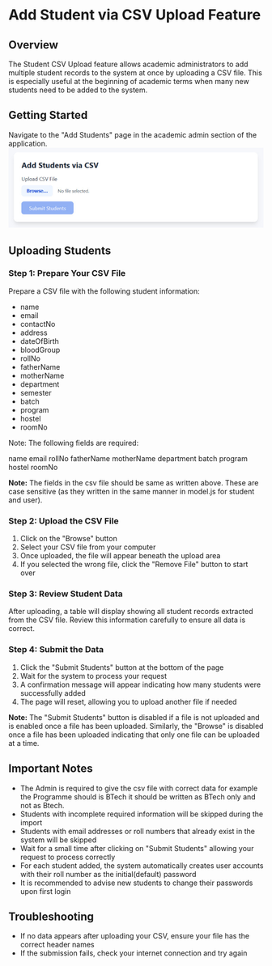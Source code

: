 # Add Student via CSV Upload Feature

## Overview
The Student CSV Upload feature allows academic administrators to add multiple student records to the system at once by uploading a CSV file. This is especially useful at the beginning of academic terms when many new students need to be added to the system.

## Getting Started
Navigate to the "Add Students" page in the academic admin section of the application.
![photo](./images/photo.png)

## Uploading Students
### Step 1: Prepare Your CSV File
Prepare a CSV file with the following student information:
- name
- email
- contactNo
- address
- dateOfBirth
- bloodGroup
- rollNo
- fatherName
- motherName
- department
- semester
- batch
- program
- hostel
- roomNo

Note: The following fields are required:

name
email
rollNo
fatherName
motherName
department
batch
program
hostel
roomNo

**Note:** The fields in the csv file should be same as written above. These are case sensitive (as they written in the same manner in model.js for student and user).

### Step 2: Upload the CSV File
1. Click on the "Browse" button 
2. Select your CSV file from your computer
3. Once uploaded, the file will appear beneath the upload area
4. If you selected the wrong file, click the "Remove File" button to start over


### Step 3: Review Student Data
After uploading, a table will display showing all student records extracted from the CSV file. Review this information carefully to ensure all data is correct.

### Step 4: Submit the Data
1. Click the "Submit Students" button at the bottom of the page
2. Wait for the system to process your request
3. A confirmation message will appear indicating how many students were successfully added
4. The page will reset, allowing you to upload another file if needed

**Note:** The "Submit Students" button is disabled if a file is not uploaded and is enabled once a file has been uploaded. Similarly, the "Browse" is disabled once a file has been uploaded indicating that only one file can be uploaded at a time.

## Important Notes
- The Admin is required to give the csv file with correct data for example the Programme should is BTech it should be written as BTech only and not as Btech. 
- Students with incomplete required information will be skipped during the import
- Students with email addresses or roll numbers that already exist in the system will be skipped
- Wait for a small time after clicking on "Submit Students" allowing your request to process correctly
- For each student added, the system automatically creates user accounts with their roll number as the initial(default) password
- It is recommended to advise new students to change their passwords upon first login

## Troubleshooting
- If no data appears after uploading your CSV, ensure your file has the correct header names
- If the submission fails, check your internet connection and try again